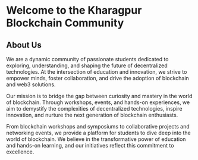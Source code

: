 # Welcome to the Kharagpur Blockchain Community

## About Us
We are a dynamic community of passionate students dedicated to exploring, understanding, and shaping the future of decentralized technologies. At the intersection of education and innovation, we strive to empower minds, foster collaboration, and drive the adoption of blockchain and web3 solutions.

Our mission is to bridge the gap between curiosity and mastery in the world of blockchain. Through workshops, events, and hands-on experiences, we aim to demystify the complexities of decentralized technologies, inspire innovation, and nurture the next generation of blockchain enthusiasts.

From blockchain workshops and symposiums to collaborative projects and networking events, we provide a platform for students to dive deep into the world of blockchain. We believe in the transformative power of education and hands-on learning, and our initiatives reflect this commitment to excellence.
